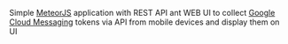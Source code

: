 Simple [MeteorJS](https://www.meteor.com/) application with REST API ant WEB UI to collect [Google Cloud Messaging](https://developers.google.com/cloud-messaging/) tokens via API from mobile devices and display them on UI